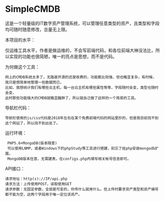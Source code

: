 # SimpleCMDB

这是一个轻量级的IT数字资产管理系统，可以管理任意类型的资产，且类型和字段均可随时随意修改，总量无上限。


本项目的水平：

   仅运维工具水平，作者是做运维的，不会写前端代码，和各位前端大神没法比，所以实现的功能也很简陋，唯一的亮点是思想，而不是代码。


为何做这个工具：

    网上的CMDB系统太多了，无路是开源的还是收费的，功能都比较强，但也略显复杂，有时候，我只是想简单地管理一些数据而已，
    比如，我想统计我们有哪些云主机，每一台云主机有哪些属性等等，字段随时会变，类型也随时会变，
    此时那些功能强大的CMDB就略显臃肿了，所以就自己做了这样的一个简易的工具。
    
    
导航栏代码：

    导航栏使用的js/css代码是2018年左右在某个免费前端代码的网站里抄的，但是我目前找不到这个网站了，所以找不到出处了。
    
    
运行环境：

     PHP5.6+MongoDB(版本随意)
     可以使用LNMP，或者Windows下的phpStudy等工具进行搭建，别忘了给php安装mongodb扩展。
     MongoDB版本任意，无需建表，在configs.php内填写相关帐号信息即可。


API接口：

    请求地址：http(s)://IP/api.php
    请求方法：上传使用POST，读取使用GET
    请求参数：无固定参数，全部是可变的，你传什么就用什么。但上传时要求资产类型和资产编号都不能为空，这两个字段用于唯一定位该资产。
